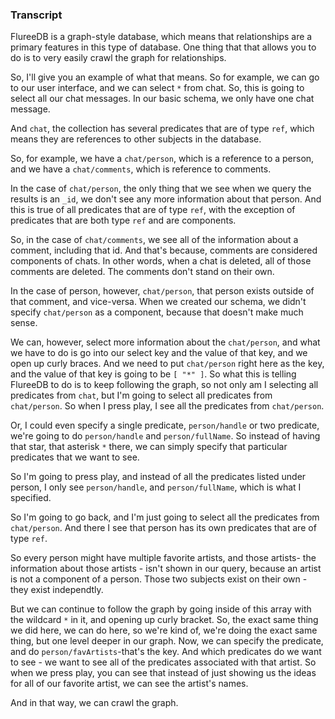 ### Transcript

FlureeDB is a graph-style database, which means that relationships are a primary features in this type of database. One thing that that allows you to do is to very easily crawl the graph for relationships. 

So, I'll give you an example of what that means. So for example, 
we can go to our user interface, and we can select `*` from chat. So, this is going to select all our chat messages. In our basic schema, we only have one chat message.

And `chat`, the collection has several predicates that are of type `ref`, which means they are references to other subjects in the database. 

So, for example, we have a `chat/person`, which is a reference to a person, and we have a `chat/comments`, which is reference to comments. 

In the case of `chat/person`, the only thing that we see when we query the results is an `_id`, we don't see any more information about that person. And this is true of all predicates that are of type `ref`, with the exception of predicates that are both type `ref` and are components.

So, in the case of `chat/comments`, we see all of the information about a comment, including that id. And that's because, comments are considered components of chats. In other words, when a chat is deleted, all of those comments are deleted. The comments don't stand on their own. 

In the case of person, however, `chat/person`, that person exists outside of that comment, and vice-versa. When we created our schema, we didn't specify `chat/person` as a component, because that doesn't make much sense. 

We can, however, select more information about the `chat/person`, and what we have to do is go into our select key and the value of that key, and we open up curly braces. And we need to put `chat/person` right here as the key, and the value of that key is going to be `[ "*" ]`. So what this is telling FlureeDB to do is to keep following the graph, so not only am I selecting all predicates from `chat`, but I'm going to select all predicates from `chat/person`. So when I press play, I see all the predicates from `chat/person`.

Or, I could even specify a single predicate, `person/handle` or two predicate, we're going to do `person/handle` and `person/fullName`. So instead of having that star, that asterisk `*` there, we can simply specify that particular predicates that we want to see. 

So I'm going to press play, and instead of all the predicates listed under person, I only see `person/handle`, and `person/fullName`, which is what I specified. 

So I'm going to go back, and I'm just going to select all the predicates from `chat/person`. And there I see that person has its own predicates that are of type `ref`. 

So every person might have multiple favorite artists, and those artists- the information about those artists - isn't shown in our query, because an artist is not a component of a person. Those two subjects exist on their own - they exist independtly. 

But we can continue to follow the graph by going inside of this array with the wildcard `*` in it, and opening up curly bracket. So, the exact same thing we did here, we can do here, so we're kind of, we're doing the exact same thing, but one level deeper in our graph. Now, we can specify the predicate, and do `person/favArtists`-that's the key. And which predicates do we want to see - we want to see all of the predicates associated with that artist. So when we press play, you can see that instead of just showing us the ideas for all of our favorite artist, we can see the artist's names.

And in that way, we can crawl the graph.